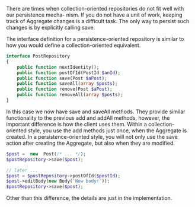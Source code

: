 There are times when collection-oriented repositories do not fit well with our persistence mecha- nism. If you do not have a unit of work, keeping track of Aggregate changes is a difficult task. The only way to persist such changes is by explicitly calling save.

The interface definition for a persistence-oriented repository is similar to how you would define a collection-oriented equivalent.



```php
interface PostRepository
{
    public function nextIdentity();
    public function postOfId(PostId $anId);
    public function save(Post $aPost);
    public function saveAll(array $posts);
    public function remove(Post $aPost);
    public function removeAll(array $posts);
}
```





In this case we now have save and saveAll methods. They provide similar functionality to the previous add and addAll methods, however, the important difference is how the client uses them. Within a collection-oriented style, you use the add methods just once, when the Aggregate is created. In a persistence-oriented style, you will not only use the save action after creating the Aggregate, but also when they are modified.





```php
$post =  new  Post(/* ... */);
$postRepository->save($post);

// later ...
$post = $postRepository->postOfId($postId);
$post->editBody(new Body('New body!'));
$postRepository->save($post);
```





Other than this difference, the details are just in the implementation.



